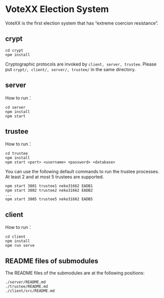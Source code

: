 # VoteXX Election System

VoteXX is the first election system that has “extreme coercion resistance”.

## crypt

```
cd crypt
npm install
```

Cryptographic protocols are invoked by `client, server, trustee`. Please put `crypt/, client/, server/, trustee/` in the same directory.

## server

How to run：

```
cd server
npm install
npm start
```

## trustee

How to run：

```
cd trustee
npm install
npm start <port> <username> <password> <database>
```

You can use the following default commands to run the trustee processes. At least 2 and at most 5 trustees are supported.

```
npm start 3801 trustee1 neko31662 EADB1
npm start 3802 trustee2 neko31662 EADB2
...
npm start 3805 trustee5 neko31662 EADB5
```

## client

How to run：

```
cd client
npm install
npm run serve
```

## README files of submodules

The README files of the submodules are at the following positions:

```
./server/README.md
./trustee/README.md
./client/src/README.md
```
